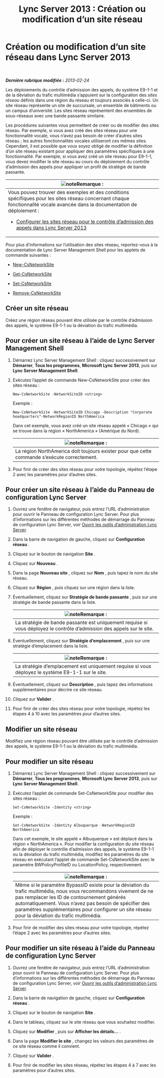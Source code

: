﻿---
title: 'Lync Server 2013 : Création ou modification d’un site réseau'
TOCTitle: Création ou modification d’un site réseau
ms:assetid: 14e24856-9996-4da4-9f31-300940bdf5aa
ms:mtpsurl: https://technet.microsoft.com/fr-fr/library/Gg398218(v=OCS.15)
ms:contentKeyID: 49296347
ms.date: 05/20/2016
mtps_version: v=OCS.15
ms.translationtype: HT
---

# Création ou modification d’un site réseau dans Lync Server 2013

 

_**Dernière rubrique modifiée :** 2013-02-24_

Les déploiements du contrôle d’admission des appels, du système E9-1-1 et de la déviation du trafic multimédia s’appuient sur la configuration des *sites réseau* définis dans une région du réseau et toujours associés à celle-ci. Un site réseau représente un site de succursale, un ensemble de bâtiments ou un campus d’université. Les sites réseau représentent des ensembles de sous-réseaux avec une bande passante similaire.

Les procédures suivantes vous permettent de créer ou de modifier des sites réseau. Par exemple, si vous avez créé des sites réseau pour une fonctionnalité vocale, vous n’avez pas besoin de créer d’autres sites réseau ; les autres fonctionnalités vocales utiliseront ces mêmes sites. Cependant, il est possible que vous soyez obligé de modifier la définition d’un site réseau existant pour appliquer des paramètres spécifiques à une fonctionnalité. Par exemple, si vous avez créé un site réseau pour E9-1-1, vous devez modifier le site réseau au cours du déploiement du contrôle d’admission des appels pour appliquer un profil de stratégie de bande passante.

<table>
<colgroup>
<col style="width: 100%" />
</colgroup>
<thead>
<tr class="header">
<th><img src="images/Gg398920.note(OCS.15).gif" title="note" alt="note" />Remarque :</th>
</tr>
</thead>
<tbody>
<tr class="odd">
<td>Vous pouvez trouver des exemples et des conditions spécifiques pour les sites réseau concernant chaque fonctionnalité vocale avancée dans la documentation de déploiement :
<ul>
<li><p><a href="lync-server-2013-configure-network-sites-for-cac.md">Configurer les sites réseau pour le contrôle d’admission des appels dans Lync Server 2013</a></p></li>
</ul></td>
</tr>
</tbody>
</table>


Pour plus d’informations sur l’utilisation des sites réseau, reportez-vous à la documentation de Lync Server Management Shell pour les applets de commande suivantes :

  - [New-CsNetworkSite](https://docs.microsoft.com/en-us/powershell/module/skype/New-CsNetworkSite)

  - [Get-CsNetworkSite](https://docs.microsoft.com/en-us/powershell/module/skype/Get-CsNetworkSite)

  - [Set-CsNetworkSite](https://docs.microsoft.com/en-us/powershell/module/skype/Set-CsNetworkSite)

  - [Remove-CsNetworkSite](https://docs.microsoft.com/en-us/powershell/module/skype/Remove-CsNetworkSite)

## Créer un site réseau

Créez une région réseau pouvant être utilisée par le contrôle d’admission des appels, le système E9-1-1 ou la déviation du trafic multimédia.

## Pour créer un site réseau à l’aide de Lync Server Management Shell

1.  Démarrez Lync Server Management Shell : cliquez successivement sur **Démarrer**, **Tous les programmes**, **Microsoft Lync Server 2013**, puis sur **Lync Server Management Shell**.

2.  Exécutez l’applet de commande New-CsNetworkSite pour créer des sites réseau :
    
        New-CsNetworkSite -NetworkSiteID <string>
    
    Exemple :
    
        New-CsNetworkSite -NetworkSiteID Chicago -Description "Corporate headquarters"-NetworkRegionID NorthAmerica
    
    Dans cet exemple, vous avez créé un site réseau appelé « Chicago » qui se trouve dans la région « NorthAmerica » (Amérique du Nord).
    
    <table>
    <thead>
    <tr class="header">
    <th><img src="images/Gg398920.note(OCS.15).gif" title="note" alt="note" />Remarque :</th>
    </tr>
    </thead>
    <tbody>
    <tr class="odd">
    <td>La région NorthAmerica doit toujours exister pour que cette commande s’exécute correctement.</td>
    </tr>
    </tbody>
    </table>


3.  Pour finir de créer des sites réseau pour votre topologie, répétez l’étape 2 avec les paramètres pour d’autres sites.

## Pour créer un site réseau à l’aide du Panneau de configuration Lync Server

1.  Ouvrez une fenêtre de navigateur, puis entrez l’URL d’administration pour ouvrir le Panneau de configuration Lync Server. Pour plus d’informations sur les différentes méthodes de démarrage du Panneau de configuration Lync Server, voir [Ouvrir les outils d’administration Lync Server](lync-server-2013-open-lync-server-administrative-tools.md).

2.  Dans la barre de navigation de gauche, cliquez sur **Configuration réseau** .

3.  Cliquez sur le bouton de navigation **Site** .

4.  Cliquez sur **Nouveau** .

5.  Dans la page **Nouveau site** , cliquez sur **Nom** , puis tapez le nom du site réseau.

6.  Cliquez sur **Région** , puis cliquez sur une région dans la liste.

7.  Éventuellement, cliquez sur **Stratégie de bande passante** , puis sur une stratégie de bande passante dans la liste.
    
    <table>
    <thead>
    <tr class="header">
    <th><img src="images/Gg398920.note(OCS.15).gif" title="note" alt="note" />Remarque :</th>
    </tr>
    </thead>
    <tbody>
    <tr class="odd">
    <td>La stratégie de bande passante est uniquement requise si vous déployez le contrôle d’admission des appels sur le site.</td>
    </tr>
    </tbody>
    </table>


8.  Éventuellement, cliquez sur **Stratégie d’emplacement** , puis sur une stratégie d’emplacement dans la liste.
    
    <table>
    <thead>
    <tr class="header">
    <th><img src="images/Gg398920.note(OCS.15).gif" title="note" alt="note" />Remarque :</th>
    </tr>
    </thead>
    <tbody>
    <tr class="odd">
    <td>La stratégie d’emplacement est uniquement requise si vous déployez le système E9-1-1 sur le site.</td>
    </tr>
    </tbody>
    </table>


9.  Éventuellement, cliquez sur **Description** , puis tapez des informations supplémentaires pour décrire ce site réseau.

10. Cliquez sur **Valider** .

11. Pour finir de créer des sites réseau pour votre topologie, répétez les étapes 4 à 10 avec les paramètres pour d’autres sites.

## Modifier un site réseau

Modifiez une région réseau pouvant être utilisée par le contrôle d’admission des appels, le système E9-1-1 ou la déviation du trafic multimédia.

## Pour modifier un site réseau

1.  Démarrez Lync Server Management Shell : cliquez successivement sur **Démarrer**, **Tous les programmes**, **Microsoft Lync Server 2013**, puis sur **Lync Server Management Shell**.

2.  Exécutez l’applet de commande Set-CsNetworkSite pour modifier des sites réseau :
    
        Set-CsNetworkSite -Identity <string>
    
    Exemple :
    
        Set-CsNetworkSite -Identity Albuquerque -NetworkRegionID NorthAmerica
    
    Dans cet exemple, le site appelé « Albuquerque » est déplacé dans la région « NorthAmerica ». Pour modifier la configuration du site réseau afin de déployer le contrôle d’admission des appels, le système E9-1-1 ou la déviation du trafic multimédia, modifiez les paramètres du site réseau en exécutant l’applet de commande Set-CsNetworkSite avec le paramètre BWPolicyProfileID ou LocationPolicy, respectivement.
    
    <table>
    <thead>
    <tr class="header">
    <th><img src="images/Gg398920.note(OCS.15).gif" title="note" alt="note" />Remarque :</th>
    </tr>
    </thead>
    <tbody>
    <tr class="odd">
    <td>Même si le paramètre BypassID existe pour la déviation du trafic multimédia, nous vous recommandons vivement de ne pas remplacer les ID de contournement générés automatiquement. Vous n’avez pas besoin de spécifier des paramètres supplémentaires pour configurer un site réseau pour la déviation du trafic multimédia.</td>
    </tr>
    </tbody>
    </table>


3.  Pour finir de modifier des sites réseau pour votre topologie, répétez l’étape 2 avec les paramètres pour d’autres sites.

## Pour modifier un site réseau à l’aide du Panneau de configuration Lync Server

1.  Ouvrez une fenêtre de navigateur, puis entrez l’URL d’administration pour ouvrir le Panneau de configuration Lync Server. Pour plus d’informations sur les différentes méthodes de démarrage du Panneau de configuration Lync Server, voir [Ouvrir les outils d’administration Lync Server](lync-server-2013-open-lync-server-administrative-tools.md).

2.  Dans la barre de navigation de gauche, cliquez sur **Configuration réseau** .

3.  Cliquez sur le bouton de navigation **Site** .

4.  Dans le tableau, cliquez sur le site réseau que vous souhaitez modifier.

5.  Cliquez sur **Modifier** , puis sur **Afficher les détails…** .

6.  Dans la page **Modifier le site** , changez les valeurs des paramètres de ce site réseau comme il convient.

7.  Cliquez sur **Valider** .

8.  Pour finir de modifier les sites réseau, répétez les étapes 4 à 7 avec les paramètres pour d’autres sites.

